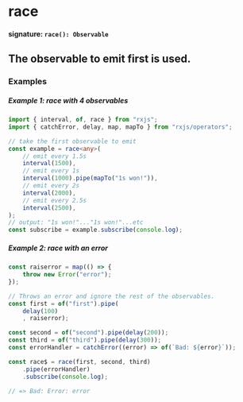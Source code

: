 # race

#### signature: `race(): Observable`

## The observable to emit first is used.

### Examples

##### Example 1: race with 4 observables

```ts
import { interval, of, race } from "rxjs";
import { catchError, delay, map, mapTo } from "rxjs/operators";

// take the first observable to emit
const example = race<any>(
    // emit every 1.5s
    interval(1500),
    // emit every 1s
    interval(1000).pipe(mapTo("1s won!")),
    // emit every 2s
    interval(2000),
    // emit every 2.5s
    interval(2500),
);
// output: "1s won!"..."1s won!"...etc
const subscribe = example.subscribe(console.log);
```

##### Example 2: race with an error

```ts
const raiserror = map(() => {
    throw new Error("error");
});

// Throws an error and ignore the rest of the observables.
const first = of("first").pipe(
    delay(100)
    , raiserror);

const second = of("second").pipe(delay(200));
const third = of("third").pipe(delay(300));
const errorHandler = catchError((error) => of(`Bad: ${error}`));

const race$ = race(first, second, third)
    .pipe(errorHandler)
    .subscribe(console.log);

// => Bad: Error: error
```